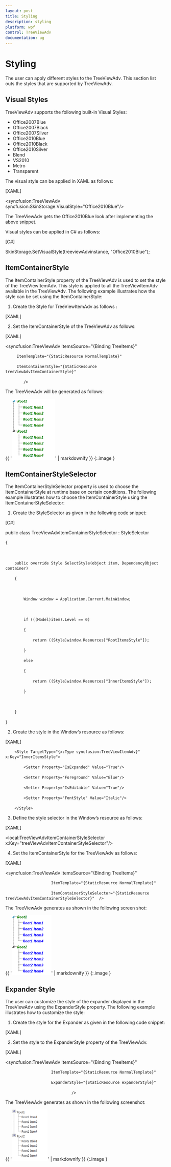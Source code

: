 ```yaml
---
layout: post
title: Styling
description: styling
platform: wpf
control: TreeViewAdv
documentation: ug
---
```


# Styling

The user can apply different styles to the TreeViewAdv. This section list outs the styles that are supported by TreeViewAdv.

## Visual Styles

TreeViewAdv supports the following built-in Visual Styles:

* Office2007Blue
* Office2007Black
* Office2007Silver
* Office2010Blue
* Office2010Black
* Office2010Silver
* Blend
* VS2010
* Metro
* Transparent



The visual style can be applied in XAML as follows:



[XAML]

<syncfusion:TreeViewAdv        syncfusion:SkinStorage.VisualStyle="Office2010Blue"/>    





The TreeViewAdv gets the Office2010Blue look after implementing the above snippet.

Visual styles can be applied in C# as follows:



[C#]

SkinStorage.SetVisualStyle(treeviewAdvinstance, "Office2010Blue");





## ItemContainerStyle

The ItemContainerStyle property of the TreeViewAdv is used to set the style of the TreeViewItemAdv. This style is applied to all the TreeViewItemAdv available in the TreeViewAdv. The following example illustrates how the style can be set using the ItemContainerStyle:

1. Create the Style for TreeViewItemAdv as follows :



[XAML]

   <Style TargetType="{x:Type syncfusion:TreeViewItemAdv}" 			x:Key="treeViewAdvItemContainerStyle">

            <Setter Property="IsExpanded" Value="True"/>

            <Setter Property="Foreground" Value="Green"/>

            <Setter Property="IsEditable" Value="False"/>

            <Setter Property="FontStyle" Value="Italic"/>

            <Setter Property="FontWeight" Value="Bold"/>

   </Style>	





2. Set the ItemContainerStyle of the TreeViewAdv as follows:



[XAML]

<syncfusion:TreeViewAdv  ItemsSource="{Binding TreeItems}"            

         ItemTemplate="{StaticResource NormalTemplate}"

         ItemContainerStyle="{StaticResource treeViewAdvItemContainerStyle}"

            />





The TreeViewAdv will be generated as follows:



{{ '![](Styling_images/Styling_img1.png)' | markdownify }}
{:.image }




##  ItemContainerStyleSelector

The ItemContainerStyleSelector property is used to choose the ItemContainerStyle at runtime base on certain conditions. The following example illustrates how to choose the ItemContainerStyle using the ItemContainerStyleSelector:

1. Create the StyleSelector as given in the following code snippet:



[C#]

public class TreeViewAdvItemContainerStyleSelector : StyleSelector

    {



        public override Style SelectStyle(object item, DependencyObject container)

        {



            Window window = Application.Current.MainWindow;



            if (((Model)item).Level == 0)

            {

                return ((Style)window.Resources["RootItemsStyle"]);

            }

            else

            {

                return ((Style)window.Resources["InnerItemsStyle"]);

            }           



        }

    }





2. Create the style in the Window’s resource as follows:



[XAML]

<Style TargetType="{x:Type syncfusion:TreeViewItemAdv}" 		x:Key="RootItemsStyle">

            <Setter Property="IsExpanded" Value="True"/>

            <Setter Property="Foreground" Value="Green"/>

            <Setter Property="IsEditable" Value="False"/>

            <Setter Property="FontStyle" Value="Italic"/>

            <Setter Property="FontWeight" Value="Bold"/>

        </Style>



        <Style TargetType="{x:Type syncfusion:TreeViewItemAdv}" x:Key="InnerItemsStyle">

            <Setter Property="IsExpanded" Value="True"/>

            <Setter Property="Foreground" Value="Blue"/>

            <Setter Property="IsEditable" Value="True"/>

            <Setter Property="FontStyle" Value="Italic"/>           

        </Style>





3. Define the style selector in the Window’s resource as follows:



[XAML]

<local:TreeViewAdvItemContainerStyleSelector x:Key="treeViewAdvItemContainerStyleSelector"/>





4. Set the ItemContainerStyle for the TreeViewAdv as follows:



[XAML]

<syncfusion:TreeViewAdv ItemsSource="{Binding TreeItems}"            

                        ItemTemplate="{StaticResource NormalTemplate}"

                        ItemContainerStyleSelector="{StaticResource treeViewAdvItemContainerStyleSelector}"  />





The TreeViewAdv generates as shown in the following screen shot:



{{ '![](Styling_images/Styling_img2.png)' | markdownify }}
{:.image }




## Expander Style

The user can customize the style of the expander displayed in the TreeViewAdv using the ExpanderStyle property. The following example illustrates how to customize the style:

1. Create the style for the Expander as given in the following code snippet:



[XAML]

<Style TargetType="{x:Type Expander}" x:Key="expanderStyle">

   <Setter Property="Template" >

     <Setter.Value>



       <ControlTemplate TargetType="{x:Type Expander}">

         <CheckBox IsChecked="{Binding 		Path=IsExpanded,RelativeSource={RelativeSource AncestorType={x:Type 	Expander}}, Mode=TwoWay}"></CheckBox>

         </ControlTemplate>



      </Setter.Value>

   </Setter>

 </Style>





2. Set the style to the ExpanderStyle property of the TreeViewAdv.



[XAML]

<syncfusion:TreeViewAdv ItemsSource="{Binding TreeItems}"            

                        ItemTemplate="{StaticResource NormalTemplate}"

                        ExpanderStyle="{StaticResource expanderStyle}"

                                 />





The TreeViewAdv generates as shown in the following screenshot:



{{ '![](Styling_images/Styling_img3.png)' | markdownify }}
{:.image }




